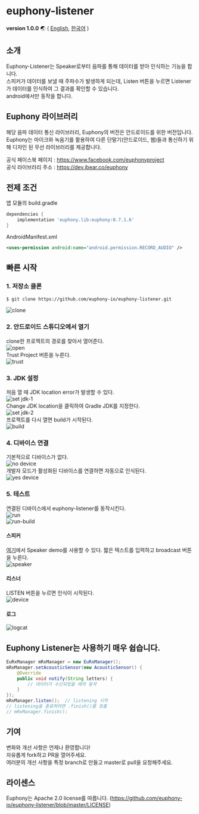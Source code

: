 # euphony-listener
​**version 1.0.0** 🌏 (
[English](https://github.com/euphony-io/euphony-listener/blob/master/README.md),
[한국어](https://github.com/euphony-io/euphony-listener/blob/master/README_KR.md)
)

## 소개
Euphony-Listener는 Speaker로부터 음파를 통해 데이터를 받아 인식하는 기능을 합니다.</br>
스피커가 데이터를 보낼 때 주파수가 발생하게 되는데, Listen 버튼을 누르면 Listener가 데이터를 인식하여 그 결과를 확인할 수 있습니다.</br>
android에서만 동작을 합니다.

## Euphony 라이브러리
해당 음파 데이터 통신 라이브러리, Euphony의 버전은 안드로이드를 위한 버전입니다.</br>
Euphony는 마이크와 녹음기를 활용하여 다른 단말기(안드로이드, 웹)들과 통신하기 위해 디자인 된 무선 라이브러리를 제공합니다.</br>

공식 페이스북 페이지 : https://www.facebook.com/euphonyproject</br>
공식 라이브러리 주소 : https://dev.jbear.co/euphony

## 전제 조건
앱 모듈의 build.gradle
```gradle
dependencies {
    implementation 'euphony.lib:euphony:0.7.1.6'
}
```
AndroidManifest.xml
```xml
<uses-permission android:name="android.permission.RECORD_AUDIO" />
```

## 빠른 시작
### 1. 저장소 클론
```bash
$ git clone https://github.com/euphony-io/euphony-listener.git
```
![clone](https://user-images.githubusercontent.com/47289893/128968369-e30bfc36-3c57-418d-b3b2-b8976436493b.png)

### 2. 안드로이드 스튜디오에서 열기
clone한 프로젝트의 경로를 찾아서 열어준다.</br>
![open](https://user-images.githubusercontent.com/47289893/128968509-21778091-1c48-432d-8c68-856d89c59a07.png)</br>
Trust Project 버튼을 누른다.</br>
![trust](https://user-images.githubusercontent.com/47289893/128968544-78756386-1740-43e7-9f27-78f9322307f8.png)

### 3. JDK 설정
처음 열 때 JDK location error가 발생할 수 있다.</br>
![set jdk-1](https://user-images.githubusercontent.com/47289893/128968605-e73af820-0ae7-4e8c-997a-1c1cdbef7129.png)</br>
Change JDK location을 클릭하여 Gradle JDK를 지정한다.</br>
![set jdk-2](https://user-images.githubusercontent.com/47289893/128968614-0988ac95-1672-411d-8e9e-336503be69cd.png)</br>
프로젝트를 다시 열면 build가 시작된다.</br>
![build](https://user-images.githubusercontent.com/47289893/128968741-00b1cd80-a9f7-4481-bd1a-ff388141080f.png)

### 4. 디바이스 연결
기본적으로 디바이스가 없다.</br>
![no device](https://user-images.githubusercontent.com/47289893/128968845-d0868890-cb57-4721-a956-857b871e7393.png)</br>
개발자 모드가 활성화된 디바이스를 연결하면 자동으로 인식된다.</br>
![yes device](https://user-images.githubusercontent.com/47289893/128968864-35b7ae72-6fb8-4bb2-8706-1ec2257faf73.png)

### 5. 테스트
연결된 디바이스에서 euphony-listener를 동작시킨다.</br>
![run](https://user-images.githubusercontent.com/47289893/128968893-cca8c520-4dcc-41e7-9e04-9d4849143176.png)</br>
![run-build](https://user-images.githubusercontent.com/47289893/128969518-043e50ae-aa45-4d0a-b145-9e7d1176353c.png)

#### 스피커
[여기](https://dev.jbear.co/euphony/)에서 Speaker demo를 사용할 수 있다. 짧은 텍스트를 입력하고 broadcast 버튼을 누른다.</br>
![speaker](https://user-images.githubusercontent.com/47289893/128968935-b4cd781a-5de0-42cf-a01a-ec87a47f77b6.png)

#### 리스너
LISTEN 버튼을 누르면 인식이 시작된다.</br>
![device](https://user-images.githubusercontent.com/47289893/128969127-1b7847ec-43c7-42cb-8b6b-a6602f51db7f.png)

#### 로그
![logcat](https://user-images.githubusercontent.com/47289893/128969052-3b70b562-f4ce-4ba6-98e5-d9be4096ab76.png)

## Euphony Listener는 사용하기 매우 쉽습니다.
```java
EuRxManager mRxManager = new EuRxManager();
mRxManager.setAcousticSensor(new AcousticSensor() {
    @Override
    public void notify(String letters) {
        // 데이터가 수신되었을 때의 동작
    }
});
mRxManager.listen();  // listening 시작
// listening을 종료하려면 .finish()를 호출
// mRxManager.finish();
```

## 기여
변화와 개선 사항은 언제나 환영합니다! </br>
자유롭게 fork하고 PR을 열어주세요. </br>
여러분의 개선 사항을 특정 branch로 만들고 master로 pull을 요청해주세요.
​
## 라이센스
Euphony는 Apache 2.0 license를 따릅니다. (https://github.com/euphony-io/euphony-listener/blob/master/LICENSE)
